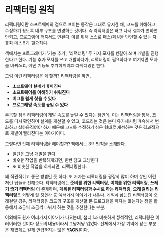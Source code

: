 # 리팩터링 원칙

리팩터링이란 소프트웨어의 겉으로 보이는 동작은 그대로 유지한 채, 코드를 이해하고 수정하기 쉽도록 내부 구조를 변경하는 것이다. 즉 리팩터링은 하고 나서 결과가 변하면 안되고, 프로그램이 깨져서도 안된다. 이를 위해 스스로 패스/페일을 단언할 수 있는 자동화 테스트가 필요하다.

책에서는 프로그래머가 '기능 추가', '리팩터링' 두 가지 모자를 번갈아 쓰며 개발을 진행한다고 한다. 기능 추가 모자를 쓰고 개발하다가, 리팩터링이 필요하다고 여겨지면 모자를 바꿔쓰고, 어떤 기능도 추가하지않고 리팩터링만 한다.

그럼 이런 리팩터링은 왜 할까? 리팩터링을 하면,

- **소프트웨어 설계가 좋아진다**
- **소프트웨어를 이해하기 쉬워진다**
- **버그를 쉽게 찾을 수 있다**
- **프로그래밍 속도를 높일 수 있다**

주목할 점은 리팩터링이 개발 속도를 높일 수 있다는 점인데, 이는 리팩터링을 통해, 코드를 다시 확인하며 설계를 개선할 수 있고, 코드라는 것은 본디 유기체처럼 계속해서 변화하고 살아움직여야 하기 때문에 코드를 수정하기 쉬운 형태로 개선하는 것은 결과적으로 개발이 빨라진다는 이야기이다.

그렇다면 언제 리팩터링을 해야할까? 책에서는 3의 법칙을 소개한다.

- 일단은 그냥 개발을 한다
- 비슷한 작업을 반복하게되면, 한번 참고 그냥한다
- 또 비슷한 작업을 하게되면, 리팩터링한다.

꽤 직관적이고 좋은 방법인 듯 하다. 또 저자는 리팩터링을 굉장히 많이 하며 쌓인 이런저런 팁들을 전해준다. 리팩터링에는 **준비를 위한 리팩터링**, **이해를 위한 리팩터링**, **쓰레기 줍기 리팩터링** 이 존재하며, **계획된 리팩터링과 수시로 하는 리팩터링**, **오래 걸리는 리팩터링**은 어떻게 할 것인가 등 여러가지 이야기가 나온다. 기억에 남는건 리팩터링이 오래걸릴 경우, 리팩터링은 코드의 구조를 개선할 뿐 프로그램을 깨지는 않는다는 점을 활용해서 조금씩 조금씩 나눠서 하는 것을 추천한다는 부분.

이외에도 뭔가 여러가지 이야기가 나오는데, 챕터 1과 비슷하게 정석적인, 리팩터링은 이러이러한 것이다 정도의 내용이라서 그냥저냥 읽었다. 전체에서 가장 기억에 남는 부분은 재밌게도 길게 언급하지는 않은 **YAGNI**이다.
